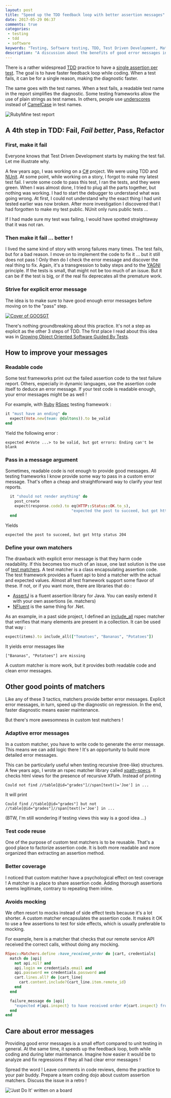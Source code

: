 ```yaml
---
layout: post
title: "Speed up the TDD feedback loop with better assertion messages"
date: 2017-05-29 06:37
comments: true
categories:
 - testing
 - tdd
 - software
keywords: "Testing, Software testing, TDD, Test Driven Development, Matchers, Test Matchers, Error Messages, Test error messages"
description: "A discussion about the benefits of good error messages in software tests, and details about how to do that with custom test matchers."
---
```

There is a rather widespread [TDD](https://en.wikipedia.org/wiki/Test-driven_development) practice to have a [single assertion per test](https://softwareengineering.stackexchange.com/questions/7823/is-it-ok-to-have-multiple-asserts-in-a-single-unit-test). The goal is to have faster feedback loop while coding. When a test fails, it can be for a single reason, making the diagnostic faster.

The same goes with the test names. When a test fails, a readable test name in the report simplifies the diagnostic. Some testing frameworks allow the use of plain strings as test names. In others, people use [underscores](https://en.wikipedia.org/wiki/Naming_convention_(programming)#Multiple-word_identifiers) instead of [CamelCase](https://en.wikipedia.org/wiki/Camel_case) in test names.

![RubyMine test report](../imgs/2017-05-29-speed-up-the-tdd-feedback-loop-with-better-assertion-messages/rubymine.jpg)

## A 4th step in TDD: Fail, *Fail better*, Pass, Refactor

### First, make it fail

Everyone knows that Test Driven Development starts by making the test fail. Let me illustrate why.

A few years ago, I was working on a [C#](https://en.wikipedia.org/wiki/C_Sharp_%28programming_language%29) project. We were using TDD and [NUnit](https://github.com/nunit/nunit). At some point, while working on a story, I forgot to make my latest test fail. I wrote some code to pass this test, I ran the tests, and they were green. When I was almost done, I tried to plug all the parts together, but nothing was working. I had to start the debugger to understand what was going wrong. At first, I could not understand why the exact thing I had unit tested earlier was now broken. After more investigation I discovered that I had forgotten to make my test public. NUnit only runs public tests ...

If I had made sure my test was failing, I would have spotted straightaway that it was not ran.

### Then make it fail ... better !

I lived the same kind of story with wrong failures many times. The test fails, but for a bad reason. I move on to implement the code to fix it ... but it still does not pass ! Only then do I check the error message and discover the real thing to fix. Again, it's a transgression to baby steps and to the [YAGNI](https://en.wikipedia.org/wiki/You_aren%27t_gonna_need_it) principle. If the tests is small, that might not be too much of an issue. But it can be if the test is big, or if the real fix deprecates all the premature work.

### Strive for explicit error message

The idea is to make sure to have good enough error messages before moving on to the "pass" step.

[![Cover of GOOSGT](../imgs/2017-05-29-speed-up-the-tdd-feedback-loop-with-better-assertion-messages/growing.jpg)](https://www.amazon.com/Growing-Object-Oriented-Software-Guided-Tests/dp/0321503627/ref=sr_1_1?s=books&ie=UTF8&qid=1495080583&sr=1-1&keywords=growing+object-oriented+software+guided+by+tests)

There's nothing groundbreaking about this practice. It's not a step as explicit as the other 3 steps of TDD. The first place I read about this idea was in [Growing Object Oriented Software Guided By Tests](https://www.amazon.com/Growing-Object-Oriented-Software-Guided-Tests/dp/0321503627/ref=sr_1_1?s=books&ie=UTF8&qid=1495080583&sr=1-1&keywords=growing+object-oriented+software+guided+by+tests).

## How to improve your messages

### Readable code

Some test frameworks print out the failed assertion code to the test failure report. Others, especially in dynamic languages, use the assertion code itself to deduce an error message. If your test code is readable enough, your error messages might be as well ! 

For example, with [Ruby](https://www.ruby-lang.org) [RSpec](http://rspec.info/) testing framework :

```ruby
it "must have an ending" do
  expect(Vote.new(team: @daltons)).to be_valid
end
```

Yield the following error :

```
expected #<Vote ...> to be valid, but got errors: Ending can't be blank

```

### Pass in a message argument

Sometimes, readable code is not enough to provide good messages. All testing frameworks I know provide some way to pass in a custom error message. That's often a cheap and straightforward way to clarify your test reports.

```ruby
  it "should not render anything" do
    post_create
    expect(response.code).to eq(HTTP::Status::OK.to_s),
                             "expected the post to succeed, but got http status #{response.code}"
  end
```

Yields

```
expected the post to succeed, but got http status 204
```

### Define your own matchers

The drawback with explicit error message is that they harm code readability. If this becomes too much of an issue, one last solution is the use of [test matchers](https://objectpartners.com/2013/09/18/the-benefits-of-using-assertthat-over-other-assert-methods-in-unit-tests/). A test matcher is a class encapsulating assertion code. The test framework provides a fluent api to bind a matcher with the actual and expected values. Almost all test framework support some flavor of these. If not, or if you want more, there are libraries that do :

* [AssertJ](http://joel-costigliola.github.io/assertj/index.html) is a fluent assertion library for Java. You can easily extend it with your own assertions (ie. matchers)
* [NFluent](http://n-fluent.net/) is the same thing for .Net.

As an example, in a past side project, I defined an [include_all](https://github.com/philou/mes-courses/blob/master/spec/support/include_all_matcher.rb) rspec matcher that verifies that many elements are present in a collection. It can be used that way :

```ruby
expect(items).to include_all(["Tomatoes", "Bananas", "Potatoes"])
```

It yields error messages like

```
["Bananas", "Potatoes"] are missing
```

A custom matcher is more work, but it provides both readable code and clean error messages.

## Other good points of matchers

Like any of these 3 tactics, matchers provide better error messages. Explicit error messages, in turn, speed up the diagnostic on regression. In the end, faster diagnostic means easier maintenance.

But there's more awesomness in custom test matchers !

### Adaptive error messages

In a custom matcher, you have to write code to generate the error message. This means we can add logic there ! It's an opportunity to build more detailed error messages.

This can be particularly useful when testing recursive (tree-like) structures. A few years ago, I wrote an rspec matcher library called [xpath-specs](https://github.com/philou/xpath-specs). It checks html views for the presence of recursive XPath. Instead of printing

```
Could not find //table[@id="grades"]//span[text()='Joe'] in ...
```

It will print

```
Could find //table[@id="grades"] but not //table[@id="grades"]//span[text()='Joe'] in ...
```

(BTW, I'm still wondering if testing views this way is a good idea ...)

### Test code reuse

One of the purpose of custom test matchers is to be reusable. That's a good place to factorize assertion code. It is both more readable and more organized than extracting an assertion method.

### Better coverage

I noticed that custom matcher have a psychological effect on test coverage ! A matcher is a place to share assertion code. Adding thorough assertions seems legitimate, contrary to repeating them inline. 

### Avoids mocking

We often resort to mocks instead of side effect tests because it's a lot shorter. A custom matcher encapsulates the assertion code. It makes it OK to use a few assertions to test for side effects, which is usually preferable to mocking.

For example, here is a matcher that checks that our remote service API received the correct calls, without doing any mocking. 

```ruby
RSpec::Matchers.define :have_received_order do |cart, credentials|
  match do |api|
    not api.nil? and
    api.login == credentials.email and
    api.password == credentials.password and
    cart.lines.all? do |cart_line|
      cart.content.include?(cart_line.item.remote_id)
    end
  end

  failure_message do |api|
    "expected #{api.inspect} to have received order #{cart.inspect} from #{credentials}"
  end
end
```


## Care about error messages

Providing good error messages is a small effort compared to unit testing in general. At the same time, it speeds up the feedback loop, both while coding and during later maintenance. Imagine how easier it would be to analyze and fix regressions if they all had clear error messages !

Spread the word ! Leave comments in code reviews, demo the practice to your pair buddy. Prepare a team coding dojo about custom assertion matchers. Discuss the issue in a retro !

!['Just Do It' written on a board](../imgs/2017-05-29-speed-up-the-tdd-feedback-loop-with-better-assertion-messages/just-do-it.jpg)